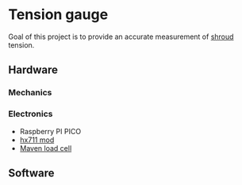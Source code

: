 # Tension gauge

Goal of this project is to provide an accurate measurement of [shroud](https://en.wikipedia.org/wiki/Shroud_(sailing)) 
tension.


## Hardware

### Mechanics



### Electronics

- Raspberry PI PICO
- [hx711 mod](https://www.tinytronics.nl/shop/en/sensors/weight-pressure-force/load-cells/load-cell-amplifier-hx711)
- [Maven load cell](https://www.tinytronics.nl/shop/en/sensors/weight-pressure-force/load-cells/mavin-load-cell-10kg)


## Software
